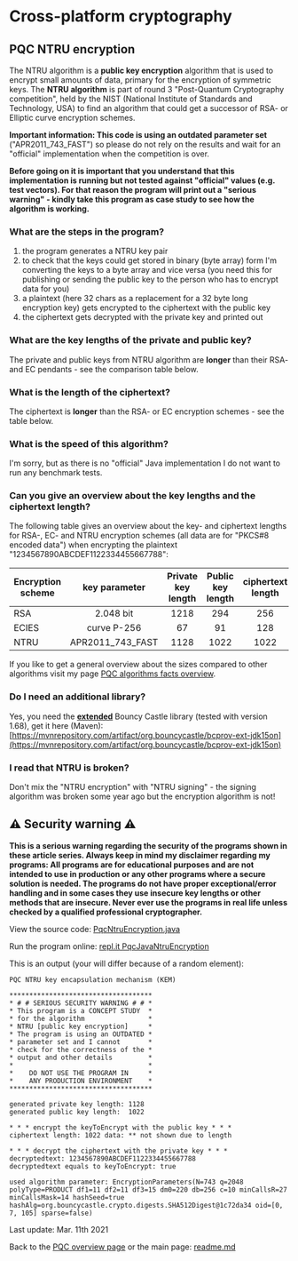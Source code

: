 # Cross-platform cryptography

## PQC NTRU encryption

The NTRU algorithm is a **public key encryption** algorithm that is used to encrypt small amounts of data, primary for the encryption of symmetric keys. The **NTRU algorithm** is part of round 3 "Post-Quantum Cryptography competition", held by the NIST (National Institute of Standards and Technology, USA) to find an algorithm that could get a successor of RSA- or Elliptic curve encryption schemes.

**Important information: This code is using an outdated parameter set** ("APR2011_743_FAST") so please do not rely on the results and wait for an "official" implementation when the competition is over.

**Before going on it is important that you understand that this implementation is running but not tested against "official" values (e.g. test vectors). For that reason the program will print out a "serious warning" - kindly take this program as case study to see how the algorithm is working.**

### What are the steps in the program?

1. the program generates a NTRU key pair
2. to check that the keys could get stored in binary (byte array) form I'm converting the keys to a byte array and vice versa (you need this for publishing or sending the public key to the person who has to encrypt data for you)
3. a plaintext (here 32 chars as a replacement for a 32 byte long encryption key) gets encrypted to the ciphertext with the public key
4. the ciphertext gets decrypted with the private key and printed out

### What are the key lengths of the private and public key?

The private and public keys from NTRU algorithm are **longer** than their RSA- and EC pendants - see the comparison table below.

### What is the length of the ciphertext?

The ciphertext is **longer** than the RSA- or EC encryption schemes - see the table below.

### What is the speed of this algorithm?

I'm sorry, but as there is no "official" Java implementation I do not want to run any benchmark tests. 

### Can you give an overview about the key lengths and the ciphertext length?

The following table gives an overview about the key- and ciphertext lengths for RSA-, EC- and NTRU encryption schemes (all data are for "PKCS#8 encoded data") when encrypting the plaintext "1234567890ABCDEF1122334455667788": 

| Encryption scheme | key parameter | Private key length | Public key length | ciphertext length |
| ------ | :---: | :----: | :---: | :----: |
| RSA | 2.048 bit | 1218 | 294 | 256 |
| ECIES  | curve P-256 | 67 | 91 | 128 |
| NTRU | APR2011_743_FAST | 1128 | 1022 | 1022 |

If you like to get a general overview about the sizes compared to other algorithms visit my page [PQC algorithms facts overview](pqc_overview_algorithm_facts.md).

### Do I need an additional library?

Yes, you need the **<u>extended</u>** Bouncy Castle library (tested with version 1.68), get it here (Maven): [https://mvnrepository.com/artifact/org.bouncycastle/bcprov-ext-jdk15on](https://mvnrepository.com/artifact/org.bouncycastle/bcprov-ext-jdk15on)

### I read that NTRU is broken?

Don't mix the "NTRU encryption" with "NTRU signing" - the signing algorithm was broken some year ago but the encryption algorithm is not!

## :warning: Security warning :warning:

**This is a serious warning regarding the security of the programs shown in these article series.  Always keep in mind my disclaimer regarding my programs: All programs are for educational purposes and are not intended to use in production or any other programs where a  secure solution is needed. The programs do not have proper exceptional/error handling and in some cases they use insecure key lengths or other methods that are insecure. Never ever use the programs in real life unless checked by a qualified professional cryptographer.**

View the source code: [PqcNtruEncryption.java](../PostQuantumCryptography/NtruEncryption/PqcNtruEncryption.java)

Run the program online: [repl.it PqcJavaNtruEncryption](https://repl.it/@javacrypto/PqcJavaNtruEncryption#Main.java/)

This is an output (your will differ because of a random element):

```plaintext
PQC NTRU key encapsulation mechanism (KEM)

************************************
* # # SERIOUS SECURITY WARNING # # *
* This program is a CONCEPT STUDY  *
* for the algorithm                *
* NTRU [public key encryption]     *
* The program is using an OUTDATED *
* parameter set and I cannot       *
* check for the correctness of the *
* output and other details         *
*                                  *
*    DO NOT USE THE PROGRAM IN     *
*    ANY PRODUCTION ENVIRONMENT    *
************************************

generated private key length: 1128
generated public key length:  1022

* * * encrypt the keyToEncrypt with the public key * * *
ciphertext length: 1022 data: ** not shown due to length

* * * decrypt the ciphertext with the private key * * *
decryptedtext: 1234567890ABCDEF1122334455667788
decryptedtext equals to keyToEncrypt: true

used algorithm parameter: EncryptionParameters(N=743 q=2048 polyType=PRODUCT df1=11 df2=11 df3=15 dm0=220 db=256 c=10 minCallsR=27 minCallsMask=14 hashSeed=true hashAlg=org.bouncycastle.crypto.digests.SHA512Digest@1c72da34 oid=[0, 7, 105] sparse=false)

```

Last update: Mar. 11th 2021

Back to the [PQC overview page](pqc_overview.md) or the main page: [readme.md](../readme.md)